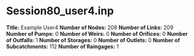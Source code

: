 # Session80_user4.inp
**Title:** Example User4
**Number of Nodes:** 208
**Number of Links:** 209
**Number of Pumps:** 0
**Number of Weirs:** 0
**Number of Orifices:** 0
**Number of Outfalls:** 1
**Number of Storages:** 0
**Number of Outlets:** 0
**Number of Subcatchments:** 112
**Number of Raingages:** 1
